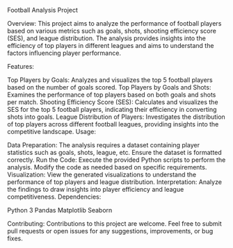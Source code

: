 Football Analysis Project

Overview:
This project aims to analyze the performance of football players based on various metrics such as goals, shots, shooting efficiency score (SES), and league distribution. The analysis provides insights into the efficiency of top players in different leagues and aims to understand the factors influencing player performance.

Features:

Top Players by Goals: Analyzes and visualizes the top 5 football players based on the number of goals scored.
Top Players by Goals and Shots: Examines the performance of top players based on both goals and shots per match.
Shooting Efficiency Score (SES): Calculates and visualizes the SES for the top 5 football players, indicating their efficiency in converting shots into goals.
League Distribution of Players: Investigates the distribution of top players across different football leagues, providing insights into the competitive landscape.
Usage:

Data Preparation: The analysis requires a dataset containing player statistics such as goals, shots, league, etc. Ensure the dataset is formatted correctly.
Run the Code: Execute the provided Python scripts to perform the analysis. Modify the code as needed based on specific requirements.
Visualization: View the generated visualizations to understand the performance of top players and league distribution.
Interpretation: Analyze the findings to draw insights into player efficiency and league competitiveness.
Dependencies:

Python 3
Pandas
Matplotlib
Seaborn

Contributing:
Contributions to this project are welcome. Feel free to submit pull requests or open issues for any suggestions, improvements, or bug fixes.

